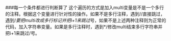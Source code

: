 ###每一个条件都进行判断算了
这个遍历的方式是加入multi变量是不是一个多行的注释。根据这个变量进行针对性的操作。如果不是多行注释，遇到//直接跳过，遇到/*要把multi改成多行标记并把i+1来跳过*号，如果不是上述两种注释则为正常的代码，加入字符串变量。如果是多行注释时，遇到*/修改multi结束多行字符串并把i+1来跳过/号。
